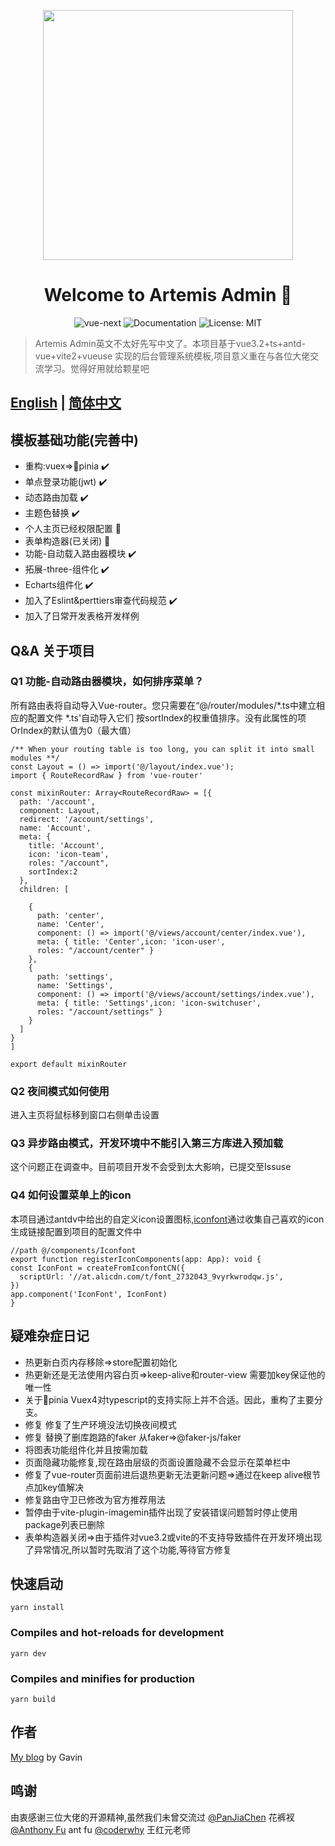 <!--
 * @Description: 请输入....
 * @Author: Gavin
 * @Date: 2021-05-01 00:48:47
 * @LastEditTime: 2022-05-16 13:16:40
 * @LastEditors: Gavin
-->



<p align="center">
  <a href="https://www.antdv.com/">
    <img width="400" src="https://corp-wecom-cdn.elcapp.cn/bb_test/material/image/20211214/20637098569990017.png">
  </a>
</p>
<h1 align="center">Welcome to Artemis Admin 👋</h1>
<p align="center">
    <img alt="vue-next" src="https://camo.githubusercontent.com/759be1e9170b0987efd0b0ce496bf67d132d8e549035ccddf3b6ee5194eb146c/68747470733a2f2f696d672e736869656c64732e696f2f6e706d2f762f7675652f6e6578742e737667"/>
    <img alt="Documentation" src="https://img.shields.io/badge/documentation-yes-brightgreen.svg"/>
    <img alt="License: MIT" src="https://img.shields.io/badge/License-MIT-yellow.svg"/>
</p>

> Artemis Admin英文不太好先写中文了。本项目基于vue3.2+ts+antd-vue+vite2+vueuse 实现的后台管理系统模板,项目意义重在与各位大佬交流学习。觉得好用就给颗星吧


## [English](./README.md) |  [简体中文](./README.zh-CN.md)
## 模板基础功能(完善中)
- 重构:vuex=>:pineapple:pinia  :heavy_check_mark:
- 单点登录功能(jwt)  :heavy_check_mark:
- 动态路由加载   :heavy_check_mark:
- 主题色替换   :heavy_check_mark:
- 个人主页已经权限配置 :wrench:
- 表单构造器(已关闭) :wrench:
- 功能-自动载入路由器模块 :heavy_check_mark:
- 拓展-three-组件化 :heavy_check_mark:
- Echarts组件化 :heavy_check_mark:
- 加入了Eslint&perttiers审查代码规范 :heavy_check_mark:
- 加入了日常开发表格开发样例
## Q&A 关于项目
### Q1 功能-自动路由器模块，如何排序菜单？
所有路由表将自动导入Vue-router。您只需要在“@/router/modules/*.ts中建立相应的配置文件 *.ts'自动导入它们
按sortIndex的权重值排序。没有此属性的项OrIndex的默认值为0（最大值）
```
/** When your routing table is too long, you can split it into small modules **/
const Layout = () => import('@/layout/index.vue');
import { RouteRecordRaw } from 'vue-router'

const mixinRouter: Array<RouteRecordRaw> = [{
  path: '/account',
  component: Layout,
  redirect: '/account/settings',
  name: 'Account',
  meta: {
    title: 'Account',
    icon: 'icon-team',
    roles: "/account",
    sortIndex:2
  },
  children: [

    {
      path: 'center',
      name: 'Center',
      component: () => import('@/views/account/center/index.vue'),
      meta: { title: 'Center',icon: 'icon-user',
      roles: "/account/center" }
    },
    {
      path: 'settings',
      name: 'Settings',
      component: () => import('@/views/account/settings/index.vue'),
      meta: { title: 'Settings',icon: 'icon-switchuser',
      roles: "/account/settings" }
    }
  ]
}
]

export default mixinRouter
```
### Q2 夜间模式如何使用
  进入主页将鼠标移到窗口右侧单击设置

### Q3 异步路由模式，开发环境中不能引入第三方库进入预加载
  这个问题正在调查中。目前项目开发不会受到太大影响，已提交至Issuse
### Q4 如何设置菜单上的icon
  本项目通过antdv中给出的自定义icon设置图标,[iconfont]('https://www.iconfont.cn/collections/detail?spm=a313x.7781069.1998910419.dc64b3430&cid=9402')通过收集自己喜欢的icon生成链接配置到项目的配置文件中
  ```
  //path @/components/Iconfont
  export function registerIconComponents(app: App): void {
  const IconFont = createFromIconfontCN({
    scriptUrl: '//at.alicdn.com/t/font_2732043_9vyrkwrodqw.js',
  })
  app.component('IconFont', IconFont)
}
  ```

## 疑难杂症日记
* 热更新白页内存移除=>store配置初始化
* 热更新还是无法使用内容白页=>keep-alive和router-view 需要加key保证他的唯一性
* 关于:pineapple:pinia Vuex4对typescript的支持实际上并不合适。因此，重构了主要分支。
* 修复 修复了生产环境没法切换夜间模式
* 修复 替换了删库跑路的faker 从faker=>@faker-js/faker
* 将图表功能组件化并且按需加载
* 页面隐藏功能修复,现在路由层级的页面设置隐藏不会显示在菜单栏中
* 修复了vue-router页面前进后退热更新无法更新问题=>通过在keep alive根节点加key值解决
* 修复路由守卫已修改为官方推荐用法
* 暂停由于vite-plugin-imagemin插件出现了安装错误问题暂时停止使用 package列表已删除
* 表单构造器关闭=>由于插件对vue3.2或vite的不支持导致插件在开发环境出现了异常情况,所以暂时先取消了这个功能,等待官方修复

## 快速启动

```
yarn install
```

### Compiles and hot-reloads for development

```
yarn dev
```

### Compiles and minifies for production

```
yarn build
```
## 作者
[My blog](https://juejin.cn/post/6966454624819609631)  by Gavin

## 鸣谢
由衷感谢三位大佬的开源精神,虽然我们未曾交流过
[@PanJiaChen](https://github.com/PanJiaChen) 花裤衩
[@Anthony Fu](https://github.com/antfu) ant fu
[@coderwhy](https://github.com/coderwhy?tab=repositories) 王红元老师

